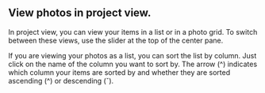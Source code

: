 ## View photos in project view.

In project view, you can view your items in a list or in a photo grid. To switch between these views, use the slider at the top of the center pane.

If you are viewing your photos as a list, you can sort the list by column. Just click on the name of the column you want to sort by. The arrow \(^\) indicates which column your items are sorted by and whether they are sorted ascending \(^\) or descending \(ˇ\).



